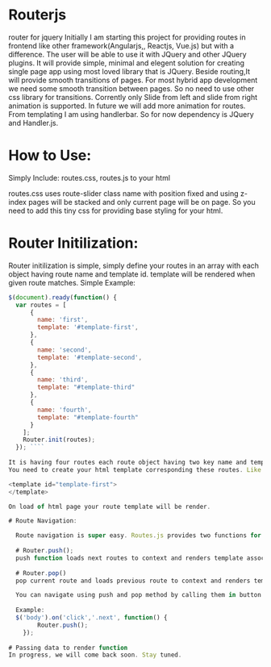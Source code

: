 # Routerjs
router for jquery
Initially I am starting this project for providing routes in frontend like other framework(Angularjs,, Reactjs, Vue.js) but with a difference.
The user will be able to use it with JQuery and other JQuery plugins. It will provide simple, minimal and elegent solution for creating single page app using most loved library that is JQuery.
Beside routing,It will provide smooth transitions of pages. For most hybrid app development we need some smooth transition between pages. So no need to use other css library for transitions.
Corrently only Slide from left and slide from right animation is supported. In future we will add more animation for routes.
From templating I am using handlerbar. So for now dependency is JQuery and Handler.js.

# How to Use:

Simply Include:
routes.css, routes.js to your html
<link rel="stylesheet" type="text/css" href="css/routes.css">
<script type="text/javascript" src="js/routes.js"></script>

routes.css uses route-slider class name with position fixed and using z-index pages will be stacked and only current page will be on page. So you need to add this tiny css for providing base styling for your html.

# Router Initilization:

Router initilization is simple, simply define your routes in an array with each object having route name and template id.
template will be rendered when given route matches.
Simple Example:

``` javascript
$(document).ready(function() {
  var routes = [
      {
        name: 'first',
        template: '#template-first',
      },
      {
        name: 'second',
        template: '#template-second',
      },
      {
        name: 'third',
        template: "#template-third"
      },
      {
        name: 'fourth',
        template: "#template-fourth"
      }
    ];
    Router.init(routes);
  }); ````
  
It is having four routes each route object having two key name and template. this template will be rendered when route matches with route object name.
You need to create your html template corresponding these routes. Like first route refers template #template-first so we need to define html template in our html code as like below.

<template id="template-first">
</template>

On load of html page your route template will be render.

# Route Navigation:

  Route navigation is super easy. Routes.js provides two functions for moving forward and backward.
  
  # Router.push();
  push function loads next routes to context and renders template associate with it.
  
  # Router.pop()
  pop current route and loads previous route to context and renders template associate with it.

  You can navigate using push and pop method by calling them in button click or on click of header navigation icons.
  
  Example:
  $('body').on('click','.next', function() {
		Router.push();
	});
  
# Passing data to render function
In progress, we will come back soon. Stay tuned.

